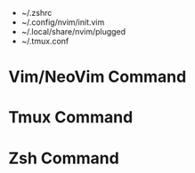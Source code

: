 -   ~/.zshrc
-   ~/.config/nvim/init.vim
-   ~/.local/share/nvim/plugged
-   ~/.tmux.conf

# Vim/NeoVim Command

# Tmux Command

# Zsh Command
